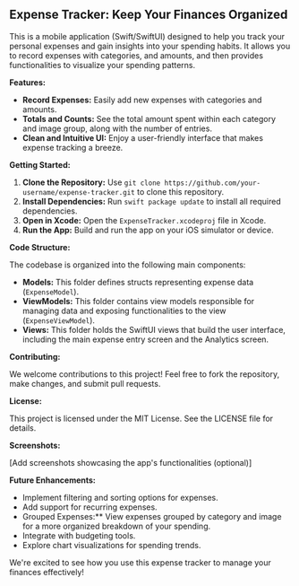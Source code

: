 ## Expense Tracker: Keep Your Finances Organized  

This is a mobile application (Swift/SwiftUI) designed to help you track your personal expenses and gain insights into your spending habits. It allows you to record expenses with categories, and amounts, and then provides functionalities to visualize your spending patterns.

**Features:**

* **Record Expenses:** Easily add new expenses with categories and amounts.
* **Totals and Counts:** See the total amount spent within each category and image group, along with the number of entries.
* **Clean and Intuitive UI:** Enjoy a user-friendly interface that makes expense tracking a breeze.

**Getting Started:**

1. **Clone the Repository:** Use `git clone https://github.com/your-username/expense-tracker.git` to clone this repository.
2. **Install Dependencies:** Run `swift package update` to install all required dependencies.
3. **Open in Xcode:** Open the `ExpenseTracker.xcodeproj` file in Xcode.
4. **Run the App:** Build and run the app on your iOS simulator or device.

**Code Structure:**

The codebase is organized into the following main components:

* **Models:** This folder defines structs representing expense data (`ExpenseModel`).
* **ViewModels:** This folder contains view models responsible for managing data and exposing functionalities to the view (`ExpenseViewModel`).
* **Views:** This folder holds the SwiftUI views that build the user interface, including the main expense entry screen and the Analytics screen.

**Contributing:**

We welcome contributions to this project! Feel free to fork the repository, make changes, and submit pull requests. 

**License:**

This project is licensed under the MIT License. See the LICENSE file for details.

**Screenshots:**

[Add screenshots showcasing the app's functionalities (optional)]

**Future Enhancements:**

* Implement filtering and sorting options for expenses.
* Add support for recurring expenses.
* Grouped Expenses:** View expenses grouped by category and image for a more organized breakdown of your spending.
* Integrate with budgeting tools.
* Explore chart visualizations for spending trends.

We're excited to see how you use this expense tracker to manage your finances effectively!
